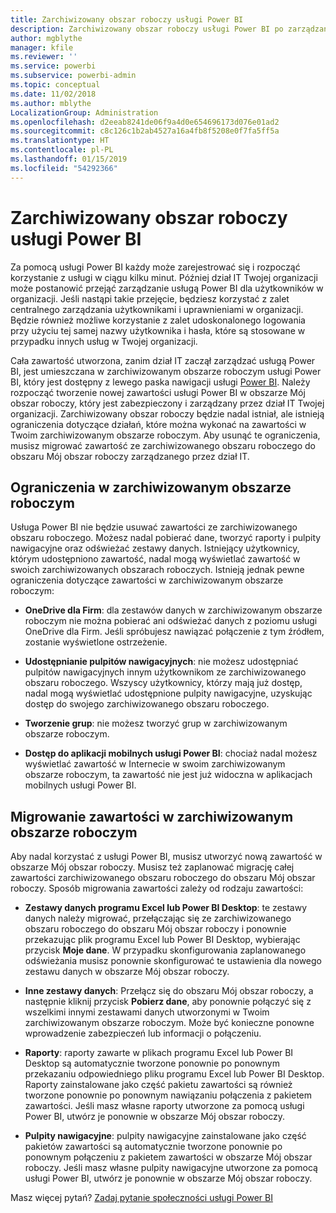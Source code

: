 ```yaml
---
title: Zarchiwizowany obszar roboczy usługi Power BI
description: Zarchiwizowany obszar roboczy usługi Power BI po zarządzaniu dzierżawą usługi Office 365
author: mgblythe
manager: kfile
ms.reviewer: ''
ms.service: powerbi
ms.subservice: powerbi-admin
ms.topic: conceptual
ms.date: 11/02/2018
ms.author: mblythe
LocalizationGroup: Administration
ms.openlocfilehash: d2eeab8241de06f9a4d0e654696173d076e01ad2
ms.sourcegitcommit: c8c126c1b2ab4527a16a4fb8f5208e0f7fa5ff5a
ms.translationtype: HT
ms.contentlocale: pl-PL
ms.lasthandoff: 01/15/2019
ms.locfileid: "54292366"
---
```

# <a name="power-bi-archived-workspace"></a>Zarchiwizowany obszar roboczy usługi Power BI

Za pomocą usługi Power BI każdy może zarejestrować się i rozpocząć korzystanie z usługi w ciągu kilku minut.  Później dział IT Twojej organizacji może postanowić przejąć zarządzanie usługą Power BI dla użytkowników w organizacji.  Jeśli nastąpi takie przejęcie, będziesz korzystać z zalet centralnego zarządzania użytkownikami i uprawnieniami w organizacji. Będzie również możliwe korzystanie z zalet udoskonalonego logowania przy użyciu tej samej nazwy użytkownika i hasła, które są stosowane w przypadku innych usług w Twojej organizacji.

Cała zawartość utworzona, zanim dział IT zaczął zarządzać usługą Power BI, jest umieszczana w zarchiwizowanym obszarze roboczym usługi Power BI, który jest dostępny z lewego paska nawigacji usługi [Power BI](https://app.powerbi.com). Należy rozpocząć tworzenie nowej zawartości usługi Power BI w obszarze Mój obszar roboczy, który jest zabezpieczony i zarządzany przez dział IT Twojej organizacji.  Zarchiwizowany obszar roboczy będzie nadal istniał, ale istnieją ograniczenia dotyczące działań, które można wykonać na zawartości w Twoim zarchiwizowanym obszarze roboczym.  Aby usunąć te ograniczenia, musisz migrować zawartość ze zarchiwizowanego obszaru roboczego do obszaru Mój obszar roboczy zarządzanego przez dział IT.

## <a name="restrictions-in-your-archived-workspace"></a>Ograniczenia w zarchiwizowanym obszarze roboczym

Usługa Power BI nie będzie usuwać zawartości ze zarchiwizowanego obszaru roboczego. Możesz nadal pobierać dane, tworzyć raporty i pulpity nawigacyjne oraz odświeżać zestawy danych. Istniejący użytkownicy, którym udostępniono zawartość, nadal mogą wyświetlać zawartość w swoich zarchiwizowanych obszarach roboczych. Istnieją jednak pewne ograniczenia dotyczące zawartości w zarchiwizowanym obszarze roboczym:

* **OneDrive dla Firm**: dla zestawów danych w zarchiwizowanym obszarze roboczym nie można pobierać ani odświeżać danych z poziomu usługi OneDrive dla Firm.  Jeśli spróbujesz nawiązać połączenie z tym źródłem, zostanie wyświetlone ostrzeżenie.

* **Udostępnianie pulpitów nawigacyjnych**: nie możesz udostępniać pulpitów nawigacyjnych innym użytkownikom ze zarchiwizowanego obszaru roboczego.  Wszyscy użytkownicy, którzy mają już dostęp, nadal mogą wyświetlać udostępnione pulpity nawigacyjne, uzyskując dostęp do swojego zarchiwizowanego obszaru roboczego.

* **Tworzenie grup**: nie możesz tworzyć grup w zarchiwizowanym obszarze roboczym.

* **Dostęp do aplikacji mobilnych usługi Power BI**: chociaż nadal możesz wyświetlać zawartość w Internecie w swoim zarchiwizowanym obszarze roboczym, ta zawartość nie jest już widoczna w aplikacjach mobilnych usługi Power BI.

## <a name="migrating-content-in-your-archived-workspace"></a>Migrowanie zawartości w zarchiwizowanym obszarze roboczym

Aby nadal korzystać z usługi Power BI, musisz utworzyć nową zawartość w obszarze Mój obszar roboczy. Musisz też zaplanować migrację całej zawartości zarchiwizowanego obszaru roboczego do obszaru Mój obszar roboczy.  Sposób migrowania zawartości zależy od rodzaju zawartości:

* **Zestawy danych programu Excel lub Power BI Desktop**: te zestawy danych należy migrować, przełączając się ze zarchiwizowanego obszaru roboczego do obszaru Mój obszar roboczy i ponownie przekazując plik programu Excel lub Power BI Desktop, wybierając przycisk **Moje dane**.  W przypadku skonfigurowania zaplanowanego odświeżania musisz ponownie skonfigurować te ustawienia dla nowego zestawu danych w obszarze Mój obszar roboczy.

* **Inne zestawy danych**: Przełącz się do obszaru Mój obszar roboczy, a następnie kliknij przycisk **Pobierz dane**, aby ponownie połączyć się z wszelkimi innymi zestawami danych utworzonymi w Twoim zarchiwizowanym obszarze roboczym.  Może być konieczne ponowne wprowadzenie zabezpieczeń lub informacji o połączeniu.

* **Raporty**: raporty zawarte w plikach programu Excel lub Power BI Desktop są automatycznie tworzone ponownie po ponownym przekazaniu odpowiedniego pliku programu Excel lub Power BI Desktop. Raporty zainstalowane jako część pakietu zawartości są również tworzone ponownie po ponownym nawiązaniu połączenia z pakietem zawartości. Jeśli masz własne raporty utworzone za pomocą usługi Power BI, utwórz je ponownie w obszarze Mój obszar roboczy.

* **Pulpity nawigacyjne**: pulpity nawigacyjne zainstalowane jako część pakietów zawartości są automatycznie tworzone ponownie po ponownym połączeniu z pakietem zawartości w obszarze Mój obszar roboczy. Jeśli masz własne pulpity nawigacyjne utworzone za pomocą usługi Power BI, utwórz je ponownie w obszarze Mój obszar roboczy.

Masz więcej pytań? [Zadaj pytanie społeczności usługi Power BI](http://community.powerbi.com/)

